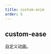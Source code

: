```yaml
---
title: custom-anim
order: 5
---
```


## custom-ease

自定义动画。

<code src="../examples/custom-anim.tsx" />

